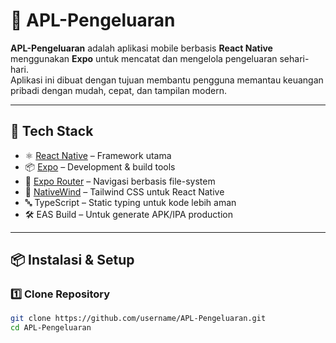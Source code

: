 # 📱 APL-Pengeluaran

**APL-Pengeluaran** adalah aplikasi mobile berbasis **React Native** menggunakan **Expo** untuk mencatat dan mengelola pengeluaran sehari-hari.  
Aplikasi ini dibuat dengan tujuan membantu pengguna memantau keuangan pribadi dengan mudah, cepat, dan tampilan modern.

---

## 🚀 Tech Stack

- ⚛️ [React Native](https://reactnative.dev/) – Framework utama
- 📦 [Expo](https://expo.dev/) – Development & build tools
- 🧭 [Expo Router](https://expo.github.io/router/docs) – Navigasi berbasis file-system
- 🎨 [NativeWind](https://www.nativewind.dev/) – Tailwind CSS untuk React Native
- 🔤 TypeScript – Static typing untuk kode lebih aman
- 🛠️ EAS Build – Untuk generate APK/IPA production

---

## 📦 Instalasi & Setup

### 1️⃣ Clone Repository
```sh
git clone https://github.com/username/APL-Pengeluaran.git
cd APL-Pengeluaran
